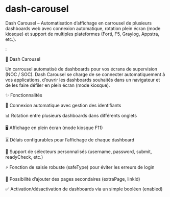 # dash-carousel
Dash Carousel – Automatisation d’affichage en carrousel de plusieurs dashboards web avec connexion automatique, rotation plein écran (mode kiosque) et support de multiples plateformes (Forti, F5, Graylog, Appstra, etc.).

:

🚀 Dash Carousel

Un carrousel automatisé de dashboards pour vos écrans de supervision (NOC / SOC).
Dash Carousel se charge de se connecter automatiquement à vos applications, d’ouvrir les dashboards souhaités dans un navigateur et de les faire défiler en plein écran (mode kiosque).

✨ Fonctionnalités

🔐 Connexion automatique avec gestion des identifiants

📊 Rotation entre plusieurs dashboards dans différents onglets

🖥️ Affichage en plein écran (mode kiosque F11)

⏳ Délais configurables pour l’affichage de chaque dashboard

🧩 Support de sélecteurs personnalisés (username, password, submit, readyCheck, etc.)

⚡ Fonction de saisie robuste (safeType) pour éviter les erreurs de login

🔄 Possibilité d’ajouter des pages secondaires (extraPage, linkId)

✅ Activation/désactivation de dashboards via un simple booléen (enabled)
